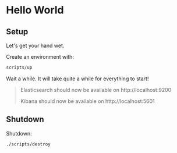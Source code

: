 
# Hello World

## Setup

Let's get your hand wet.

Create an environment with:
```bash
scripts/up
```

Wait a while.  It will take quite a while for everything to start!


> Elasticsearch should now be available on http://localhost:9200
>
> Kibana should now be available on http://localhost:5601

## Shutdown

Shutdown:

```
./scripts/destroy
```
